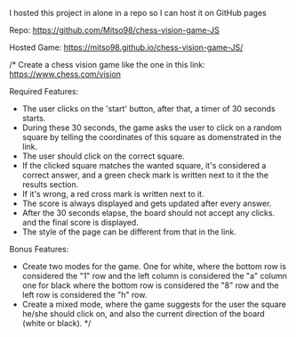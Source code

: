 I hosted this project in alone in a repo so I can host it on GitHub pages

Repo:
https://github.com/Mitso98/chess-vision-game-JS

Hosted Game:
https://mitso98.github.io/chess-vision-game-JS/

/\*
Create a chess vision game like the one in this link: https://www.chess.com/vision

Required Features:

- The user clicks on the 'start' button, after that, a timer of 30 seconds starts.
- During these 30 seconds, the game asks the user to click on a random square by telling
  the coordinates of this square as domenstrated in the link.
- The user should click on the correct square.
- If the clicked square matches the wanted square, it's considered a correct answer, and
  a green check mark is written next to it the the results section.
- If it's wrong, a red cross mark is written next to it.
- The score is always displayed and gets updated after every answer.
- After the 30 seconds elapse, the board should not accept any clicks. and the final score
  is displayed.
- The style of the page can be different from that in the link.

Bonus Features:

- Create two modes for the game. One for white, where the bottom row is considered the "1" row
  and the left column is considered the "a" column one for black where the bottom row is
  considered the "8" row and the left row is considered the "h" row.
- Create a mixed mode, where the game suggests for the user the square he/she should click
  on, and also the current direction of the board (white or black).
  \*/
